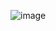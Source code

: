 ![image](https://user-images.githubusercontent.com/19364687/165490301-dd8740cc-d95e-4de7-b0b1-7d6ba3cf8a45.png)
